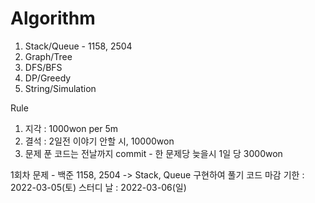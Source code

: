# Algorithm
1. Stack/Queue - 1158, 2504
2. Graph/Tree
3. DFS/BFS
4. DP/Greedy
5. String/Simulation

Rule
1. 지각 : 1000won per 5m
2. 결석 : 2일전 이야기 안할 시, 10000won
3. 문제 푼 코드는 전날까지 commit - 한 문제당 늦을시 1일 당 3000won

1회차
문제 - 백준 1158, 2504 -> Stack, Queue 구현하여 풀기
코드 마감 기한 : 2022-03-05(토)
스터디 날 : 2022-03-06(일)

